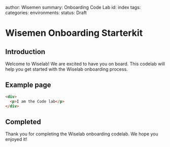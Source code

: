 author: Wisemen
summary: Onboarding Code Lab
id: index
tags:
categories:
environments:
status: Draft

# Wisemen Onboarding Starterkit

## Introduction

Welcome to Wiselab! We are excited to have you on board. This codelab will help you get started with the Wiselab onboarding process.

## Example page

```html
<div>
  <p>I am the Code lab</p>
</div>
```

## Completed

Thank you for completing the Wiselab onboarding codelab. We hope you enjoyed it!
